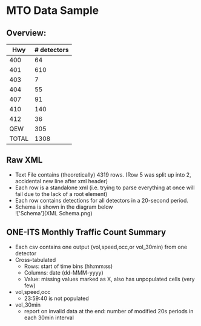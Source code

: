 # MTO Data Sample
## Overview:
Hwy|# detectors
---|-----------
400|64
401|610
403|7
404|55
407|91
410|140
412|36
QEW|305
TOTAL|1308

## Raw XML
* Text File contains (theoretically) 4319 rows. (Row 5 was split up into 2, accidental new line after xml header) 
* Each row is a standalone xml (i.e. trying to parse everything at once will fail due to the lack of a root element)
* Each row contains detections for all detectors in a 20-second period.
* Schema is shown in the diagram below  
!['Schema'](XML Schema.png)


## ONE-ITS Monthly Traffic Count Summary
* Each csv contains one output (vol,speed,occ,or vol_30min) from one detector
* Cross-tabulated 
	- Rows: start of time bins (hh:mm:ss) 
	- Columns: date (dd-MMM-yyyy)
	- Value: missing values marked as X, also has unpopulated cells (very few)
* vol,speed,occ
	- 23:59:40 is not populated
* vol_30min
	- report on invalid data at the end: number of modified 20s periods in each 30min interval
